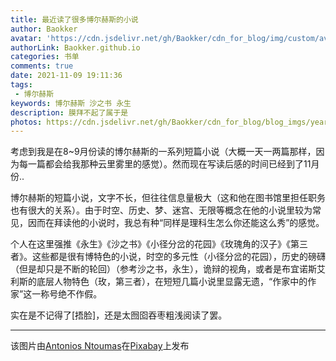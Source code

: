 ```yaml
---
title: 最近读了很多博尔赫斯的小说
author: Baokker
avatar: 'https://cdn.jsdelivr.net/gh/Baokker/cdn_for_blog/img/custom/avatar.jpg'
authorLink: Baokker.github.io
categories: 书单
comments: true
date: 2021-11-09 19:11:36
tags:
 - 博尔赫斯
keywords: 博尔赫斯 沙之书 永生
description: 膜拜不起了属于是
photos: https://cdn.jsdelivr.net/gh/Baokker/cdn_for_blog/blog_imgs/year-g4f2f97be1_1920.jpg
---
```


考虑到我是在8~9月份读的博尔赫斯的一系列短篇小说（大概一天一两篇那样，因为每一篇都会给我那种云里雾里的感觉）。然而现在写读后感的时间已经到了11月份..

博尔赫斯的短篇小说，文字不长，但往往信息量极大（这和他在图书馆里担任职务也有很大的关系）。由于时空、历史、梦、迷宫、无限等概念在他的小说里较为常见，因而在拜读他的小说时，我总有种“同样是理科生怎么你还能这么秀”的感觉。

个人在这里强推《永生》《沙之书》《小径分岔的花园》《玫瑰角的汉子》《第三者》。这些都是很有博特色的小说，时空的多元性（小径分岔的花园），历史的磅礴（但是却只是不断的轮回）（参考沙之书，永生），诡辩的视角，或者是布宜诺斯艾利斯的底层人物特色（玫，第三者），在短短几篇小说里显露无遗，“作家中的作家”这一称号绝不作假。

实在是不记得了[捂脸]，还是太囫囵吞枣粗浅阅读了罢。

---

该图片由<a href="https://pixabay.com/zh/users/atlantios-4957810/?utm_source=link-attribution&amp;utm_medium=referral&amp;utm_campaign=image&amp;utm_content=3733163">Antonios Ntoumas</a>在<a href="https://pixabay.com/zh/?utm_source=link-attribution&amp;utm_medium=referral&amp;utm_campaign=image&amp;utm_content=3733163">Pixabay</a>上发布

